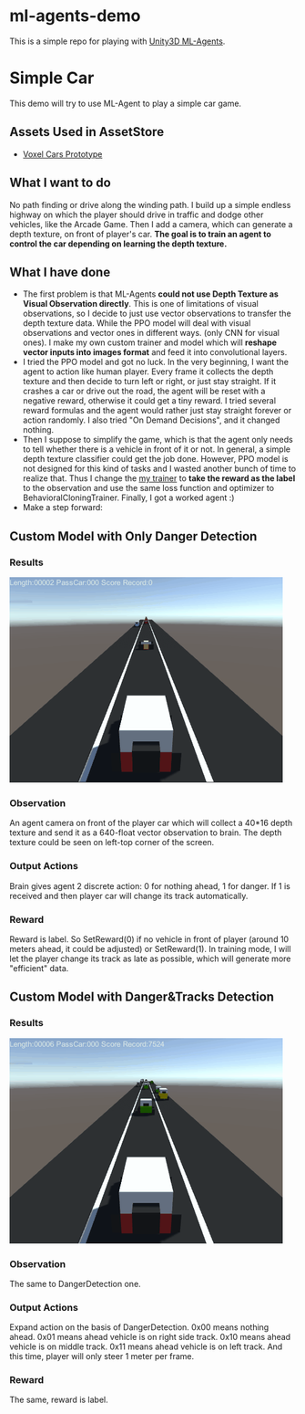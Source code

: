 # ml-agents-demo
This is a simple repo for playing with [Unity3D ML-Agents](https://github.com/Unity-Technologies/ml-agents).

# Simple Car
This demo will try to use ML-Agent to play a simple car game.

## Assets Used in AssetStore
- [Voxel Cars Prototype](https://assetstore.unity.com/packages/3d/voxel-cars-prototype-79163)

## What I want to do
No path finding or drive along the winding path. I build up a simple endless highway on which the player should drive in traffic and dodge other vehicles, like the Arcade Game. Then I add a camera, which can generate a depth texture, on front of player's car. **The goal is to train an agent to control the car depending on learning the depth texture.**

## What I have done


-  The first problem is that ML-Agents **could not use Depth Texture as Visual Observation directly**. This is one of limitations of visual observations, so I decide to just use vector observations to transfer the depth texture data. While the PPO model will deal with visual observations and vector ones in different ways. (only CNN for visual ones). I make my own custom trainer and model which will **reshape vector inputs into images format** and feed it into convolutional layers.
-  I tried the PPO model and got no luck. In the very beginning, I want the agent to action like human player. Every frame it collects the depth texture and then decide to turn left or right, or just stay straight. If it crashes a car or drive out the road, the agent will be reset with a negative reward, otherwise it could get a tiny reward. I tried several reward formulas and the agent would rather just stay straight forever or action randomly. I also tried "On Demand Decisions", and it changed nothing. 
-  Then I suppose to simplify the game, which is that the agent only needs to tell whether there is a vehicle in front of it or not. In general, a simple depth texture classifier could get the job done. However, PPO model is not 
designed for this kind of tasks and I wasted another bunch of time to realize that. Thus I change the [my trainer](https://github.com/catoxliu/ml-agents-demo/tree/master/mlagent_python/unitytrainers/custom) to **take the reward as the label** to the observation and use the same loss function and optimizer to BehavioralCloningTrainer. Finally, I got a worked agent :)
-  Make a step forward: 

## Custom Model with Only Danger Detection
### Results
![Results of Custom Model with Only Danger Detection](doc/images/car_model_20180606.gif)


### Observation
An agent camera on front of the player car which will collect a 40*16 depth texture and send it as a 640-float vector observation to brain. The depth texture could be seen on left-top corner of the screen.


### Output Actions
Brain gives agent 2 discrete action: 0 for nothing ahead, 1 for danger. If 1 is received and then player car will change its track automatically.


### Reward
Reward is label. So SetReward(0) if no vehicle in front of player (around 10 meters ahead, it could be adjusted) or SetReward(1). In training mode, I will let the player change its track as late as possible, which will generate more "efficient" data. 


## Custom Model with Danger&Tracks Detection
### Results
![Results of Custom Model with Danger&Tracks Detection](doc/images/car_model_20180607.gif)

### Observation
The same to DangerDetection one.


### Output Actions
Expand action on the basis of DangerDetection. 0x00 means nothing ahead. 0x01 means ahead vehicle is on right side track. 0x10 means ahead vehicle is on middle track. 0x11 means ahead vehicle is on left track. And this time, player will only steer 1 meter per frame.


### Reward
The same, reward is label.

